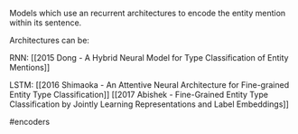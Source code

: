 Models which use an recurrent architectures to encode the entity mention within its sentence.

Architectures can be:

RNN:
[[2015 Dong - A Hybrid Neural Model for Type Classification of Entity Mentions]]

LSTM:
[[2016 Shimaoka - An Attentive Neural Architecture for Fine-grained Entity Type Classification]]
[[2017 Abishek - Fine-Grained Entity Type Classification by Jointly Learning Representations and Label Embeddings]]


#encoders
